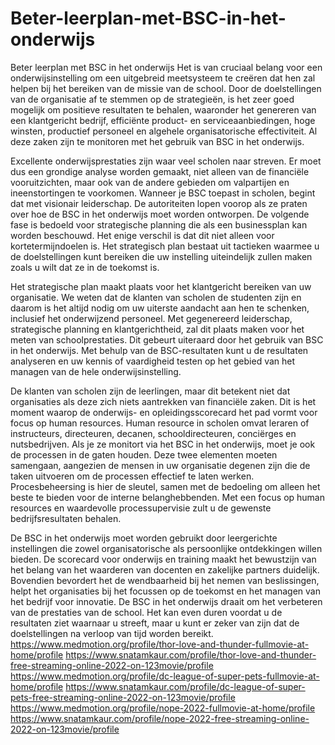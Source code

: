 # Beter-leerplan-met-BSC-in-het-onderwijs
Beter leerplan met BSC in het onderwijs
Het is van cruciaal belang voor een onderwijsinstelling om een ​​uitgebreid meetsysteem te creëren dat hen zal helpen bij het bereiken van de missie van de school. Door de doelstellingen van de organisatie af te stemmen op de strategieën, is het zeer goed mogelijk om positieve resultaten te behalen, waaronder het genereren van een klantgericht bedrijf, efficiënte product- en serviceaanbiedingen, hoge winsten, productief personeel en algehele organisatorische effectiviteit. Al deze zaken zijn te monitoren met het gebruik van BSC in het onderwijs.

Excellente onderwijsprestaties zijn waar veel scholen naar streven. Er moet dus een grondige analyse worden gemaakt, niet alleen van de financiële vooruitzichten, maar ook van de andere gebieden om valpartijen en ineenstortingen te voorkomen. Wanneer je BSC toepast in scholen, begint dat met visionair leiderschap. De autoriteiten lopen voorop als ze praten over hoe de BSC in het onderwijs moet worden ontworpen. De volgende fase is bedoeld voor strategische planning die als een businessplan kan worden beschouwd. Het enige verschil is dat dit niet alleen voor kortetermijndoelen is. Het strategisch plan bestaat uit tactieken waarmee u de doelstellingen kunt bereiken die uw instelling uiteindelijk zullen maken zoals u wilt dat ze in de toekomst is.

Het strategische plan maakt plaats voor het klantgericht bereiken van uw organisatie. We weten dat de klanten van scholen de studenten zijn en daarom is het altijd nodig om uw uiterste aandacht aan hen te schenken, inclusief het onderwijzend personeel. Met gegenereerd leiderschap, strategische planning en klantgerichtheid, zal dit plaats maken voor het meten van schoolprestaties. Dit gebeurt uiteraard door het gebruik van BSC in het onderwijs. Met behulp van de BSC-resultaten kunt u de resultaten analyseren en uw kennis of vaardigheid testen op het gebied van het managen van de hele onderwijsinstelling.

De klanten van scholen zijn de leerlingen, maar dit betekent niet dat organisaties als deze zich niets aantrekken van financiële zaken. Dit is het moment waarop de onderwijs- en opleidingsscorecard het pad vormt voor focus op human resources. Human resource in scholen omvat leraren of instructeurs, directeuren, decanen, schooldirecteuren, conciërges en nutsbedrijven. Als je ze monitort via het BSC in het onderwijs, moet je ook de processen in de gaten houden. Deze twee elementen moeten samengaan, aangezien de mensen in uw organisatie degenen zijn die de taken uitvoeren om de processen effectief te laten werken. Procesbeheersing is hier de sleutel, samen met de bedoeling om alleen het beste te bieden voor de interne belanghebbenden. Met een focus op human resources en waardevolle processupervisie zult u de gewenste bedrijfsresultaten behalen.

De BSC in het onderwijs moet worden gebruikt door leergerichte instellingen die zowel organisatorische als persoonlijke ontdekkingen willen bieden. De scorecard voor onderwijs en training maakt het bewustzijn van het belang van het waarderen van docenten en zakelijke partners duidelijk. Bovendien bevordert het de wendbaarheid bij het nemen van beslissingen, helpt het organisaties bij het focussen op de toekomst en het managen van het bedrijf voor innovatie. De BSC in het onderwijs draait om het verbeteren van de prestaties van de school. Het kan even duren voordat u de resultaten ziet waarnaar u streeft, maar u kunt er zeker van zijn dat de doelstellingen na verloop van tijd worden bereikt.
https://www.medmotion.org/profile/thor-love-and-thunder-fullmovie-at-home/profile
https://www.snatamkaur.com/profile/thor-love-and-thunder-free-streaming-online-2022-on-123movie/profile
https://www.medmotion.org/profile/dc-league-of-super-pets-fullmovie-at-home/profile
https://www.snatamkaur.com/profile/dc-league-of-super-pets-free-streaming-online-2022-on-123movie/profile
https://www.medmotion.org/profile/nope-2022-fullmovie-at-home/profile
https://www.snatamkaur.com/profile/nope-2022-free-streaming-online-2022-on-123movie/profile
